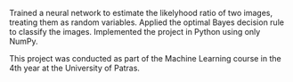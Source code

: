 Trained a neural network to estimate the likelyhood ratio of two images, treating them as random variables. Applied the optimal Bayes decision rule to classify the images. Implemented the project in Python using only NumPy.

This project was conducted as part of the Machine Learning course in the 4th year at the University of Patras.
